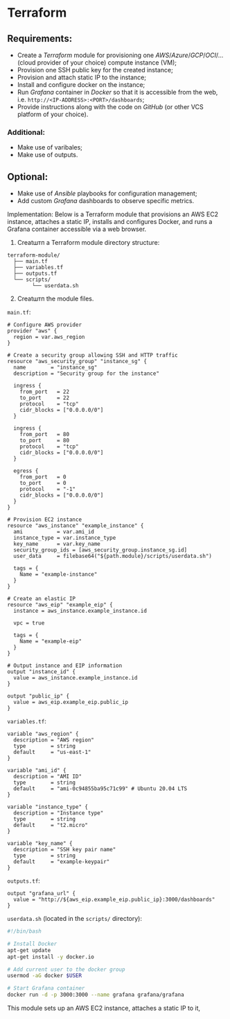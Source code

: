 # Terraform

## Requirements:

- Create a _Terraform_ module for provisioning one _AWS_/_Azure_/_GCP_/_OCI_/... (cloud provider of your choice) compute instance (VM);
- Provision one SSH public key for the created instance;
- Provision and attach static IP to the instance;
- Install and configure docker on the instance;
- Run _Grafana_ container in _Docker_ so that it is accessible from the web, i.e. `http://<IP-ADDRESS>:<PORT>/dashboards`;
- Provide instructions along with the code on _GitHub_ (or other VCS platform of your choice).

### Additional:

- Make use of varibales;
- Make use of outputs.

## Optional:

- Make use of _Ansible_ playbooks for configuration management;
- Add custom _Grafana_ dashboards to observe specific metrics.

Implementation: 
Below is a Terraform module that provisions an AWS EC2 instance, attaches a static IP, installs and configures Docker, and runs a Grafana container accessible via a web browser.

1) Сreatштп a Terraform module directory structure:

```
terraform-module/
  ├── main.tf
  ├── variables.tf
  ├── outputs.tf
  └── scripts/
        └── userdata.sh
```

2) Сreatштп the module files.

`main.tf`:

```hcl
# Configure AWS provider
provider "aws" {
  region = var.aws_region
}

# Create a security group allowing SSH and HTTP traffic
resource "aws_security_group" "instance_sg" {
  name        = "instance_sg"
  description = "Security group for the instance"

  ingress {
    from_port   = 22
    to_port     = 22
    protocol    = "tcp"
    cidr_blocks = ["0.0.0.0/0"]
  }

  ingress {
    from_port   = 80
    to_port     = 80
    protocol    = "tcp"
    cidr_blocks = ["0.0.0.0/0"]
  }

  egress {
    from_port   = 0
    to_port     = 0
    protocol    = "-1"
    cidr_blocks = ["0.0.0.0/0"]
  }
}

# Provision EC2 instance
resource "aws_instance" "example_instance" {
  ami           = var.ami_id
  instance_type = var.instance_type
  key_name      = var.key_name
  security_group_ids = [aws_security_group.instance_sg.id]
  user_data     = filebase64("${path.module}/scripts/userdata.sh")

  tags = {
    Name = "example-instance"
  }
}

# Create an elastic IP
resource "aws_eip" "example_eip" {
  instance = aws_instance.example_instance.id

  vpc = true

  tags = {
    Name = "example-eip"
  }
}

# Output instance and EIP information
output "instance_id" {
  value = aws_instance.example_instance.id
}

output "public_ip" {
  value = aws_eip.example_eip.public_ip
}

```

`variables.tf`:
```hcl
variable "aws_region" {
  description = "AWS region"
  type        = string
  default     = "us-east-1"
}

variable "ami_id" {
  description = "AMI ID"
  type        = string
  default     = "ami-0c94855ba95c71c99" # Ubuntu 20.04 LTS
}

variable "instance_type" {
  description = "Instance type"
  type        = string
  default     = "t2.micro"
}

variable "key_name" {
  description = "SSH key pair name"
  type        = string
  default     = "example-keypair"
}
```

`outputs.tf`:
```hcl
output "grafana_url" {
  value = "http://${aws_eip.example_eip.public_ip}:3000/dashboards"
}
```

`userdata.sh` (located in the `scripts/` directory):
```bash
#!/bin/bash

# Install Docker
apt-get update
apt-get install -y docker.io

# Add current user to the docker group
usermod -aG docker $USER

# Start Grafana container
docker run -d -p 3000:3000 --name grafana grafana/grafana
```

This module sets up an AWS EC2 instance, attaches a static IP to it,
